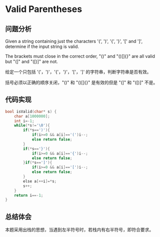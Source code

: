 # Valid Parentheses

## 问题分析
Given a string containing just the characters '(', ')', '{', '}', '[' and ']', determine if the input string is valid.

The brackets must close in the correct order, "()" and "()[]{}" are all valid but "(]" and "([)]" are not.

给定一个只包括 '('，')'，'{'，'}'，'['，']' 的字符串，判断字符串是否有效。

括号必须以正确的顺序关闭，"()" 和 "()[]{}" 是有效的但是 "(]" 和 "([)]" 不是。

## 代码实现
``` C
bool isValid(char* s) {  
    char a[1000000];  
    int i=-1;  
    while(*s!='\0'){  
        if(*s==')'){  
            if(i>=0 && a[i]=='(')i--;  
            else return false;  
        }
        if(*s=='}'){  
            if(i>=0 && a[i]=='{')i--;  
            else return false;  
        }if(*s==']'){  
            if(i>=0 && a[i]=='[')i--;  
            else return false;  
        }
        else a[++i]=*s;   
        s++;  
    }  
    return i==-1;  
}  
```

## 总结体会
本题采用出栈的思想，当遇到左半符号时，若栈内有右半符号，即符合要求。
